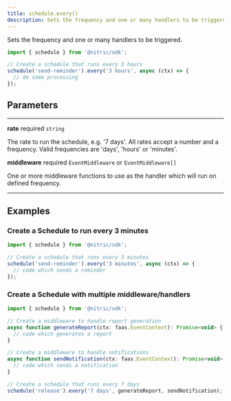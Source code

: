 ```yaml
---
title: schedule.every()
description: Sets the frequency and one or many handlers to be triggered.
---
```


Sets the frequency and one or many handlers to be triggered.

```javascript
import { schedule } from '@nitric/sdk';

// Create a schedule that runs every 3 hours
schedule('send-reminder').every('3 hours', async (ctx) => {
  // do some processing
});
```

## Parameters

---

**rate** required `string`

The rate to run the schedule, e.g. '7 days'. All rates accept a number and a frequency. Valid frequencies are 'days', 'hours' or 'minutes'.

**middleware** required `EventMiddleware` or `EventMiddleware[]`

One or more middleware functions to use as the handler which will run on defined frequency.

---

## Examples

### Create a Schedule to run every 3 minutes

```javascript
import { schedule } from '@nitric/sdk';

// Create a schedule that runs every 3 minutes
schedule('send-reminder').every('3 minutes', async (ctx) => {
  // code which sends a reminder
});
```

### Create a Schedule with multiple middleware/handlers

```javascript
import { schedule } from '@nitric/sdk';

// Create a middleware to handle report generation
async function generateReport(ctx: faas.EventContext): Promise<void> {
  // code which generates a report
}

// Create a middleware to handle notifications
async function sendNotification(ctx: faas.EventContext): Promise<void> {
  // code which sends a notification
}

// Create a schedule that runs every 7 days
schedule('release').every('7 days', generateReport, sendNotification);
```
